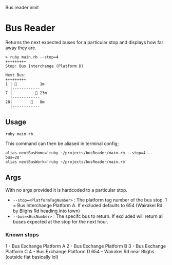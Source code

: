 


Bus reader innit


# Bus Reader

Returns the next expected buses for a particular stop and displays how far away they are.
```
> ruby main.rb --stop=4
+++++++++
Stop: Bus Interchange (Platform D)

Next Bus:
+++++++++
1 | 🚌          1m
  |------------
7 |          🚌 23m
  |------------
28|        🚌   8m
  |------------

```

## Usage

`ruby main.rb`

This command can then be aliased in terminal config;

```
alias nextBusHome='ruby ~/projects/busReader/main.rb --stop=4 --bus=28'
alias nextBusWork='ruby ~/projects/busReader/main.rb'
```


## Args

With no args provided it is hardcoded to a particular stop.

 - `--stop=<PlatformTagNumber>` : The platform tag number of the bus stop. 1 = Bus Interchange Platform A. If excluded defaults to 654 (Wairakei Rd by Blighs Rd heading into town)
- `--bus=<BusNumber>` : The specifc bus to return. If excluded will return all buses expected at the stop for the next hour.

### Known stops

1 - Bus Exchange Platform A
2 - Bus Exchange Platform B
3 - Bus Exchange Platform C
4 - Bus Exchange Platform D
654 - Wairakei Rd near Blighs (outside flat basically lol)
